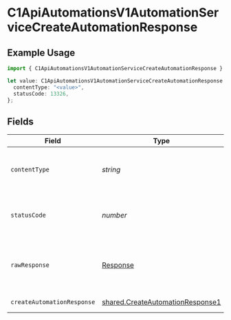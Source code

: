 # C1ApiAutomationsV1AutomationServiceCreateAutomationResponse

## Example Usage

```typescript
import { C1ApiAutomationsV1AutomationServiceCreateAutomationResponse } from "conductorone-sdk-typescript/sdk/models/operations";

let value: C1ApiAutomationsV1AutomationServiceCreateAutomationResponse = {
  contentType: "<value>",
  statusCode: 13326,
};
```

## Fields

| Field                                                                                       | Type                                                                                        | Required                                                                                    | Description                                                                                 |
| ------------------------------------------------------------------------------------------- | ------------------------------------------------------------------------------------------- | ------------------------------------------------------------------------------------------- | ------------------------------------------------------------------------------------------- |
| `contentType`                                                                               | *string*                                                                                    | :heavy_check_mark:                                                                          | HTTP response content type for this operation                                               |
| `statusCode`                                                                                | *number*                                                                                    | :heavy_check_mark:                                                                          | HTTP response status code for this operation                                                |
| `rawResponse`                                                                               | [Response](https://developer.mozilla.org/en-US/docs/Web/API/Response)                       | :heavy_check_mark:                                                                          | Raw HTTP response; suitable for custom response parsing                                     |
| `createAutomationResponse`                                                                  | [shared.CreateAutomationResponse1](../../../sdk/models/shared/createautomationresponse1.md) | :heavy_minus_sign:                                                                          | Successful response                                                                         |